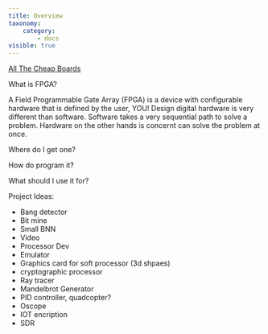 ```yaml
---
title: Overview
taxonomy:
    category:
        - docs
visible: true
---
```


[All The Cheap Boards](https://joelw.id.au/FPGA/CheapFPGADevelopmentBoards)

What is FPGA?

A Field Programmable Gate Array (FPGA) is a device with configurable hardware that is defined by the user, YOU!
Design digital hardware is very different than software.
Software takes a very sequential path to solve a problem.
Hardware on the other hands is concernt can solve the problem at once.

Where do I get one?

How do program it?

What should I use it for?

Project Ideas:
* 	Bang detector
* 	Bit mine
* 	Small BNN
* 	Video
* 	Processor Dev
* 	Emulator
* 	Graphics card for soft processor (3d shpaes)
* 	cryptographic processor
* 	Ray tracer
* 	Mandelbrot Generator
* 	PID controller, quadcopter?
* 	Oscope
* 	IOT encription
* 	SDR
